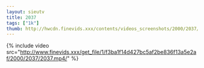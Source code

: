 ```yaml
--- 
layout: sieutv
title: 2037
tags: ["1k"]
thumb: http://hwcdn.finevids.xxx/contents/videos_screenshots/2000/2037/preview.mp4.jpg
---
```

{% include video src="http://www.finevids.xxx/get_file/1/f3ba1f14d427bc5af2be836f13a5e2af/2000/2037/2037.mp4/" %} 
